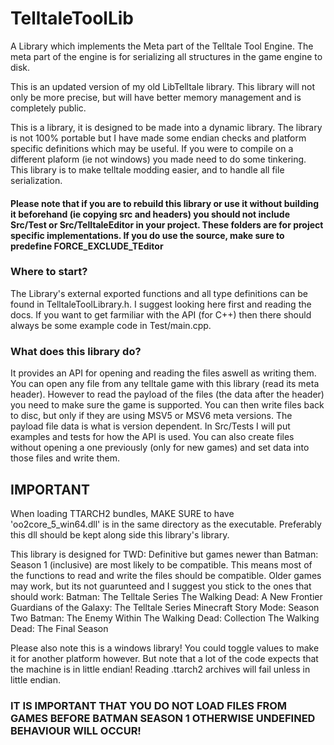 # TelltaleToolLib
A Library which implements the Meta part of the Telltale Tool Engine. The meta part of the engine is for serializing all structures in the game engine to disk.

This is an updated version of my old LibTelltale library. This library will not only be more precise, but will have better memory management and is completely public.

This is a library, it is designed to be made into a dynamic library. The library is not 100% portable but I have made some endian checks and platform specific definitions which may be useful. If you were to compile on a different plaform (ie not windows) you made need to do some tinkering. This library is to make telltale modding easier, and to handle all file serialization.

#### Please note that if you are to rebuild this library or use it without building it beforehand (ie copying src and headers) you should not include Src/Test or Src/TelltaleEditor in your project. These folders are for project specific implementations. If you do use the source, make sure to predefine FORCE_EXCLUDE_TEditor

### Where to start?
The Library's external exported functions and all type definitions can be found in TelltaleToolLibrary.h. I suggest looking here first and reading the docs.
If you want to get farmiliar with the API (for C++) then there should always be some example code in Test/main.cpp.

### What does this library do?
It provides an API for opening and reading the files aswell as writing them. You can open any file from any telltale game with this library (read its meta header). However to read the payload of the files (the data after the header) you need to make sure the game is supported. You can then write files back to disc, but only if they are using MSV5 or MSV6 meta versions. The payload file data is what is version dependent. In Src/Tests I will put examples and tests for how the API is used. You can also create files without opening a one previously (only for new games) and set data into those files and write them.

## IMPORTANT

When loading TTARCH2 bundles, MAKE SURE to have 'oo2core_5_win64.dll' is in the same directory as the executable. Preferably this dll should be kept along side this library's library.

This library is designed for TWD: Definitive but games newer than Batman: Season 1 (inclusive) are most likely to be compatible. This means most of the functions to read and write the files should be compatible. 
Older games may work, but its not guarunteed and I suggest you stick to the ones that should work:
Batman: The Telltale Series
The Walking Dead: A New Frontier
Guardians of the Galaxy: The Telltale Series
Minecraft Story Mode: Season Two
Batman: The Enemy Within
The Walking Dead: Collection
The Walking Dead: The Final Season

Please also note this is a windows library! You could toggle values to make it for another platform however. But note that a lot of the code expects that the machine is in little endian! Reading .ttarch2 archives will fail unless in little endian.

### IT IS IMPORTANT THAT YOU DO NOT LOAD FILES FROM GAMES BEFORE BATMAN SEASON 1 OTHERWISE UNDEFINED BEHAVIOUR WILL OCCUR!
